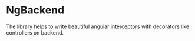 # NgBackend

The library helps to write beautiful angular interceptors with decorators like controllers on backend.
